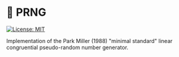# :seedling: PRNG

[![License: MIT](https://img.shields.io/badge/License-MIT-blue.svg)](https://opensource.org/licenses/MIT)

Implementation of the Park Miller (1988) "minimal standard" linear congruential pseudo-random number generator.
